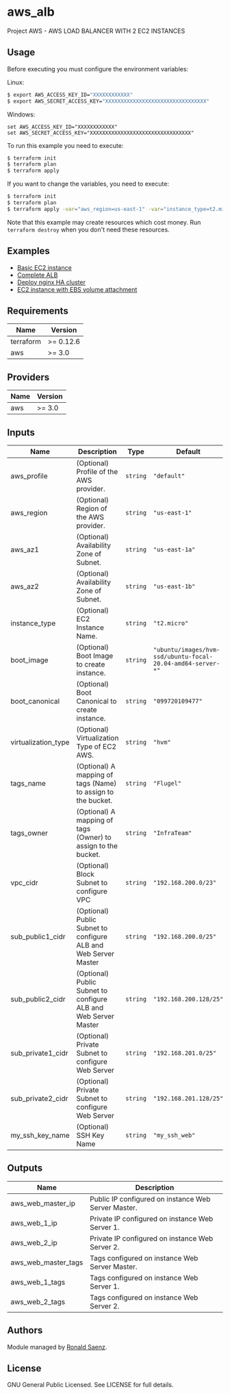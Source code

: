 # aws_alb
Project AWS - AWS LOAD BALANCER WITH 2  EC2 INSTANCES

## Usage

Before executing you must configure the environment variables:

Linux:
```bash
$ export AWS_ACCESS_KEY_ID="XXXXXXXXXXXX"
$ export AWS_SECRET_ACCESS_KEY="XXXXXXXXXXXXXXXXXXXXXXXXXXXXXXXXX"
```

Windows:
```
set AWS_ACCESS_KEY_ID="XXXXXXXXXXXX"
set AWS_SECRET_ACCESS_KEY="XXXXXXXXXXXXXXXXXXXXXXXXXXXXXXXXX"
```

To run this example you need to execute:

```bash
$ terraform init
$ terraform plan
$ terraform apply 
```

If you want to change the variables, you need to execute:

```bash
$ terraform init
$ terraform plan
$ terraform apply -var="aws_region=us-east-1" -var="instance_type=t2.micro" -var="boot_image=ubuntu/images/hvm-ssd/ubuntu-focal-20.04-amd64-server-*" -var="boot_canonical=099720109477" -var="tags_name=Flugel" -var="tags_owner=InfraTeam"
```

Note that this example may create resources which cost money. Run `terraform destroy` when you don't need these resources.

## Examples

* [Basic EC2 instance](https://github.com/terraform-aws-modules/terraform-aws-ec2-instance/tree/master/examples/basic)
* [Complete ALB](https://github.com/terraform-aws-modules/terraform-aws-alb/tree/master/examples/complete-alb)
* [Deploy nginx HA cluster](https://blog.andreev.it/?p=6372)
* [EC2 instance with EBS volume attachment](https://github.com/terraform-aws-modules/terraform-aws-ec2-instance/tree/master/examples/volume-attachment)
  
  
<!-- BEGINNING OF PRE-COMMIT-TERRAFORM DOCS HOOK -->
## Requirements

| Name | Version |
|------|---------|
| terraform | >= 0.12.6 |
| aws | >= 3.0 |

## Providers

| Name | Version |
|------|---------|
| aws | >= 3.0 |

## Inputs

| Name | Description | Type | Default | Required |
|------|-------------|------|---------|:--------:|
| aws_profile | (Optional) Profile of the AWS provider. | `string` | `"default"` | no |
| aws_region | (Optional) Region of the AWS provider. | `string` | `"us-east-1"` | no |
| aws_az1 | (Optional) Availability Zone of Subnet. | `string` | `"us-east-1a"` | no |
| aws_az2 | (Optional) Availability Zone of Subnet. | `string` | `"us-east-1b"` | no |
| instance_type | (Optional) EC2 Instance Name. | `string` | `"t2.micro"` | no |
| boot_image | (Optional) Boot Image to create instance. | `string` | `"ubuntu/images/hvm-ssd/ubuntu-focal-20.04-amd64-server-*"` | no |
| boot_canonical | (Optional) Boot Canonical to create instance. | `string` | `"099720109477"` | no |
| virtualization_type | (Optional) Virtualization Type of EC2 AWS. | `string` | `"hvm"` | no |
| tags_name | (Optional) A mapping of tags (Name) to assign to the bucket. | `string` | `"Flugel"` | no |
| tags_owner | (Optional) A mapping of tags (Owner) to assign to the bucket. | `string` | `"InfraTeam"` | no |
| vpc_cidr | (Optional) Block Subnet to configure VPC | `string` | `"192.168.200.0/23"` | no |
| sub_public1_cidr | (Optional) Public Subnet to configure ALB and Web Server Master | `string` | `"192.168.200.0/25"` | no |
| sub_public2_cidr | (Optional) Public Subnet to configure ALB and Web Server Master | `string` | `"192.168.200.128/25"` | no |
| sub_private1_cidr | (Optional) Private Subnet to configure Web Server | `string` | `"192.168.201.0/25"` | no |
| sub_private2_cidr | (Optional) Private Subnet to configure Web Server  | `string` | `"192.168.201.128/25"` | no |
| my_ssh_key_name | (Optional) SSH Key Name | `string` | `"my_ssh_web"` | no |

## Outputs

| Name | Description |
|------|-------------|
| aws_web_master_ip | Public IP configured on instance Web Server Master. |
| aws_web_1_ip | Private IP configured on instance Web Server 1. |
| aws_web_2_ip | Private IP configured on instance Web Server 2. |
| aws_web_master_tags | Tags configured on instance Web Server Master. |
| aws_web_1_tags | Tags configured on instance Web Server 1. |
| aws_web_2_tags | Tags configured on instance Web Server 2. |
<!-- END OF PRE-COMMIT-TERRAFORM DOCS HOOK -->

## Authors

Module managed by [Ronald Saenz](https://github.com/ronaldsaenz88).

## License

GNU General Public Licensed. See LICENSE for full details.